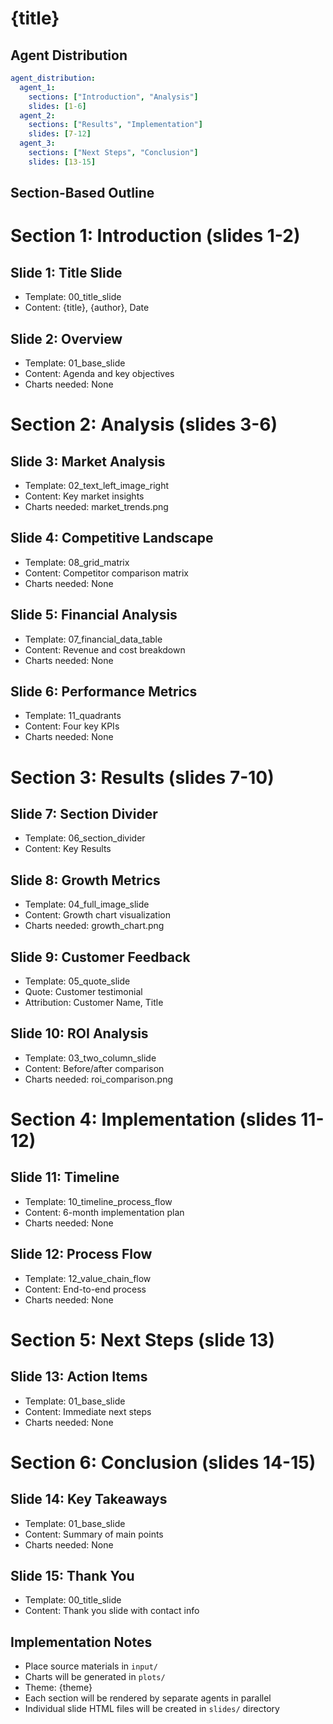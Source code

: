 # {title}

## Agent Distribution
```yaml
agent_distribution:
  agent_1:
    sections: ["Introduction", "Analysis"]
    slides: [1-6]
  agent_2:
    sections: ["Results", "Implementation"]
    slides: [7-12]
  agent_3:
    sections: ["Next Steps", "Conclusion"]
    slides: [13-15]
```

## Section-Based Outline

# Section 1: Introduction (slides 1-2)
## Slide 1: Title Slide
- Template: 00_title_slide
- Content: {title}, {author}, Date

## Slide 2: Overview
- Template: 01_base_slide
- Content: Agenda and key objectives
- Charts needed: None

# Section 2: Analysis (slides 3-6)
## Slide 3: Market Analysis
- Template: 02_text_left_image_right
- Content: Key market insights
- Charts needed: market_trends.png

## Slide 4: Competitive Landscape
- Template: 08_grid_matrix
- Content: Competitor comparison matrix
- Charts needed: None

## Slide 5: Financial Analysis
- Template: 07_financial_data_table
- Content: Revenue and cost breakdown
- Charts needed: None

## Slide 6: Performance Metrics
- Template: 11_quadrants
- Content: Four key KPIs
- Charts needed: None

# Section 3: Results (slides 7-10)
## Slide 7: Section Divider
- Template: 06_section_divider
- Content: Key Results

## Slide 8: Growth Metrics
- Template: 04_full_image_slide
- Content: Growth chart visualization
- Charts needed: growth_chart.png

## Slide 9: Customer Feedback
- Template: 05_quote_slide
- Quote: Customer testimonial
- Attribution: Customer Name, Title

## Slide 10: ROI Analysis
- Template: 03_two_column_slide
- Content: Before/after comparison
- Charts needed: roi_comparison.png

# Section 4: Implementation (slides 11-12)
## Slide 11: Timeline
- Template: 10_timeline_process_flow
- Content: 6-month implementation plan
- Charts needed: None

## Slide 12: Process Flow
- Template: 12_value_chain_flow
- Content: End-to-end process
- Charts needed: None

# Section 5: Next Steps (slide 13)
## Slide 13: Action Items
- Template: 01_base_slide
- Content: Immediate next steps
- Charts needed: None

# Section 6: Conclusion (slides 14-15)
## Slide 14: Key Takeaways
- Template: 01_base_slide
- Content: Summary of main points
- Charts needed: None

## Slide 15: Thank You
- Template: 00_title_slide
- Content: Thank you slide with contact info

## Implementation Notes
- Place source materials in `input/`
- Charts will be generated in `plots/`
- Theme: {theme}
- Each section will be rendered by separate agents in parallel
- Individual slide HTML files will be created in `slides/` directory